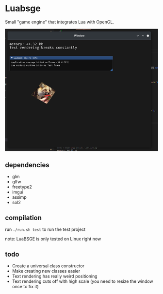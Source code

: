 # Luabsge

Small "game engine" that integrates Lua with OpenGL.<br/>

![screenshot](luabsge.png)

## dependencies

-   glm
-   glfw
-   freetype2
-   imgui
-   assimp
-   sol2

## compilation

run `./run.sh test` to run the test project

note: LuaBSGE is only tested on Linux right now

## todo

-   Create a universal class constructor
-   Make creating new classes easier
-   Text rendering has really weird positioning
-   Text rendering cuts off with high scale (you need to resize the window once to fix it)
